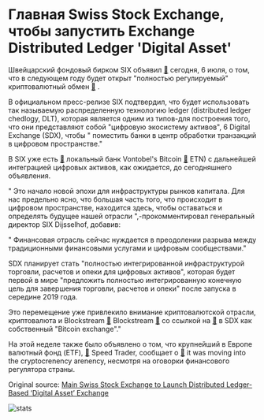 # Главная Swiss Stock Exchange, чтобы запустить Exchange Distributed Ledger 'Digital Asset'

Швейцарский фондовый бирком SIX объявил  [🔗](https://www.six-group.com/en/site/digital-exchange.html)  сегодня, 6 июля, о том, что в следующем году будет открыт "полностью регулируемый" криптовалютный обмен  [🔗](https://cointelegraph.com/tags/exchanges) .

В официальном пресс-релизе SIX подтвердил, что будет использовать так называемую распределенную технологию ledger (distributed ledger chedlogy, DLT), которая является одним из типов-для построения того, что они представляют собой "цифровую экосистему активов", 6 Digital Exchange (SDX), чтобы " поместить банки в центр обработки транзакций в цифровом пространстве."

В SIX уже есть  [🔗](https://cointelegraph.com/news/vontobel-bitcoin-certificate-is-most-traded-product-on-main-swiss-exchange)  локальный банк Vontobel's Bitcoin  [🔗](https://cointelegraph.com/bitcoin-price-index)  ETN) с дальнейшей интеграцией цифровых активов, как ожидается, до сегодняшнего объявления.

" Это начало новой эпохи для инфраструктуры рынков капитала. Для нас предельно ясно, что большая часть того, что происходит в цифровом пространстве, находится здесь, чтобы оставаться и определять будущее нашей отрасли ",-прокомментировал генеральный директор SIX Dijsselhof, добавив:

" Финансовая отрасль сейчас нуждается в преодолении разрыва между традиционными финансовыми услугами и цифровым сообществами."

SDX планирует стать "полностью интегрированной инфраструктурой торговли, расчетов и опеки для цифровых активов", которая будет первой в мире "предложить полностью интегрированную конечную цель для завершения торговли, расчетов и опеки" после запуска в середине 2019 года.

Это перемещение уже привлекило внимание криптовалютской отрасли, криптовалюта и Blockstream  [🔗](https://cointelegraph.com/tags/blockstream)  Blockstream  [🔗](https://cointelegraph.com/tags/blockstream)  со ссылкой на  [🔗](https://twitter.com/adam3us/status/1015203419433422859)  в SDX как собственный "Bitcoin exchange"."

На этой неделе также было объявлено о том, что крупнейший в Европе валютный фонд (ETF),  [🔗](https://cointelegraph.com/tags/netherlands)  Speed Trader, сообщает о  [🔗](https://cointelegraph.com/news/dutch-speed-trading-firm-enters-crypto-market-despite-regulator-s-warnings)  it was moving into the cryptocrenency arenency, несмотря на оговорки финансового регулятора страны.

Original source: [Main Swiss Stock Exchange to Launch Distributed Ledger-Based ‘Digital Asset’ Exchange](https://cointelegraph.com/news/main-swiss-stock-exchange-to-launch-distributed-ledger-based-digital-asset-exchange)

![stats](https://c.statcounter.com/11760860/0/a89fa40b/1/ "stats")

